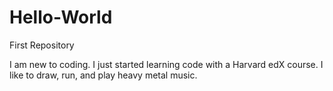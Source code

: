 # Hello-World
First Repository

I am new to coding. I just started learning code with a Harvard edX course.
I like to draw, run, and play heavy metal music.
